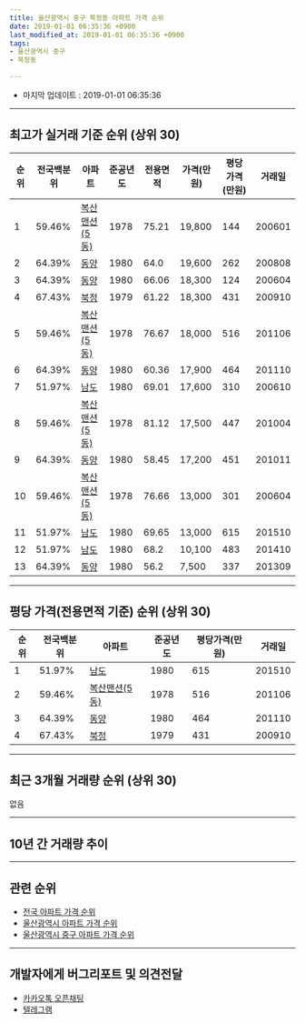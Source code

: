 ```yaml
---
title: 울산광역시 중구 북정동 아파트 가격 순위
date: 2019-01-01 06:35:36 +0900
last_modified_at: 2019-01-01 06:35:36 +0900
tags:
- 울산광역시 중구
- 북정동

---
```


* 마지막 업데이트 : 2019-01-01 06:35:36

---

## 최고가 실거래 기준 순위 (상위 30)


|순위|전국백분위|아파트|준공년도|전용면적|가격(만원)|평당가격(만원)|거래일|
|---|---|---|---|---|---|---|---|
|1|59.46%|[복산맨션(5동)](https://search.naver.com/search.naver?query=%EC%9A%B8%EC%82%B0%EA%B4%91%EC%97%AD%EC%8B%9C+%EC%A4%91%EA%B5%AC+%EB%B6%81%EC%A0%95%EB%8F%99+%EB%B3%B5%EC%82%B0%EB%A7%A8%EC%85%98%285%EB%8F%99%29)|1978|75.21|19,800|144|200601|
|2|64.39%|[동양](https://search.naver.com/search.naver?query=%EC%9A%B8%EC%82%B0%EA%B4%91%EC%97%AD%EC%8B%9C+%EC%A4%91%EA%B5%AC+%EB%B6%81%EC%A0%95%EB%8F%99+%EB%8F%99%EC%96%91)|1980|64.0|19,600|262|200808|
|3|64.39%|[동양](https://search.naver.com/search.naver?query=%EC%9A%B8%EC%82%B0%EA%B4%91%EC%97%AD%EC%8B%9C+%EC%A4%91%EA%B5%AC+%EB%B6%81%EC%A0%95%EB%8F%99+%EB%8F%99%EC%96%91)|1980|66.06|18,300|124|200604|
|4|67.43%|[북정](https://search.naver.com/search.naver?query=%EC%9A%B8%EC%82%B0%EA%B4%91%EC%97%AD%EC%8B%9C+%EC%A4%91%EA%B5%AC+%EB%B6%81%EC%A0%95%EB%8F%99+%EB%B6%81%EC%A0%95)|1979|61.22|18,300|431|200910|
|5|59.46%|[복산맨션(5동)](https://search.naver.com/search.naver?query=%EC%9A%B8%EC%82%B0%EA%B4%91%EC%97%AD%EC%8B%9C+%EC%A4%91%EA%B5%AC+%EB%B6%81%EC%A0%95%EB%8F%99+%EB%B3%B5%EC%82%B0%EB%A7%A8%EC%85%98%285%EB%8F%99%29)|1978|76.67|18,000|516|201106|
|6|64.39%|[동양](https://search.naver.com/search.naver?query=%EC%9A%B8%EC%82%B0%EA%B4%91%EC%97%AD%EC%8B%9C+%EC%A4%91%EA%B5%AC+%EB%B6%81%EC%A0%95%EB%8F%99+%EB%8F%99%EC%96%91)|1980|60.36|17,900|464|201110|
|7|51.97%|[남도](https://search.naver.com/search.naver?query=%EC%9A%B8%EC%82%B0%EA%B4%91%EC%97%AD%EC%8B%9C+%EC%A4%91%EA%B5%AC+%EB%B6%81%EC%A0%95%EB%8F%99+%EB%82%A8%EB%8F%84)|1980|69.01|17,600|310|200610|
|8|59.46%|[복산맨션(5동)](https://search.naver.com/search.naver?query=%EC%9A%B8%EC%82%B0%EA%B4%91%EC%97%AD%EC%8B%9C+%EC%A4%91%EA%B5%AC+%EB%B6%81%EC%A0%95%EB%8F%99+%EB%B3%B5%EC%82%B0%EB%A7%A8%EC%85%98%285%EB%8F%99%29)|1978|81.12|17,500|447|201004|
|9|64.39%|[동양](https://search.naver.com/search.naver?query=%EC%9A%B8%EC%82%B0%EA%B4%91%EC%97%AD%EC%8B%9C+%EC%A4%91%EA%B5%AC+%EB%B6%81%EC%A0%95%EB%8F%99+%EB%8F%99%EC%96%91)|1980|58.45|17,200|451|201011|
|10|59.46%|[복산맨션(5동)](https://search.naver.com/search.naver?query=%EC%9A%B8%EC%82%B0%EA%B4%91%EC%97%AD%EC%8B%9C+%EC%A4%91%EA%B5%AC+%EB%B6%81%EC%A0%95%EB%8F%99+%EB%B3%B5%EC%82%B0%EB%A7%A8%EC%85%98%285%EB%8F%99%29)|1978|76.66|13,000|301|200604|
|11|51.97%|[남도](https://search.naver.com/search.naver?query=%EC%9A%B8%EC%82%B0%EA%B4%91%EC%97%AD%EC%8B%9C+%EC%A4%91%EA%B5%AC+%EB%B6%81%EC%A0%95%EB%8F%99+%EB%82%A8%EB%8F%84)|1980|69.65|13,000|615|201510|
|12|51.97%|[남도](https://search.naver.com/search.naver?query=%EC%9A%B8%EC%82%B0%EA%B4%91%EC%97%AD%EC%8B%9C+%EC%A4%91%EA%B5%AC+%EB%B6%81%EC%A0%95%EB%8F%99+%EB%82%A8%EB%8F%84)|1980|68.2|10,100|483|201410|
|13|64.39%|[동양](https://search.naver.com/search.naver?query=%EC%9A%B8%EC%82%B0%EA%B4%91%EC%97%AD%EC%8B%9C+%EC%A4%91%EA%B5%AC+%EB%B6%81%EC%A0%95%EB%8F%99+%EB%8F%99%EC%96%91)|1980|56.2|7,500|337|201309|


---

## 평당 가격(전용면적 기준) 순위 (상위 30)


|순위|전국백분위|아파트|준공년도|평당가격(만원)|거래일|
|---|---|---|---|---|---|
|1|51.97%|[남도](https://search.naver.com/search.naver?query=%EC%9A%B8%EC%82%B0%EA%B4%91%EC%97%AD%EC%8B%9C+%EC%A4%91%EA%B5%AC+%EB%B6%81%EC%A0%95%EB%8F%99+%EB%82%A8%EB%8F%84)|1980|615|201510|
|2|59.46%|[복산맨션(5동)](https://search.naver.com/search.naver?query=%EC%9A%B8%EC%82%B0%EA%B4%91%EC%97%AD%EC%8B%9C+%EC%A4%91%EA%B5%AC+%EB%B6%81%EC%A0%95%EB%8F%99+%EB%B3%B5%EC%82%B0%EB%A7%A8%EC%85%98%285%EB%8F%99%29)|1978|516|201106|
|3|64.39%|[동양](https://search.naver.com/search.naver?query=%EC%9A%B8%EC%82%B0%EA%B4%91%EC%97%AD%EC%8B%9C+%EC%A4%91%EA%B5%AC+%EB%B6%81%EC%A0%95%EB%8F%99+%EB%8F%99%EC%96%91)|1980|464|201110|
|4|67.43%|[북정](https://search.naver.com/search.naver?query=%EC%9A%B8%EC%82%B0%EA%B4%91%EC%97%AD%EC%8B%9C+%EC%A4%91%EA%B5%AC+%EB%B6%81%EC%A0%95%EB%8F%99+%EB%B6%81%EC%A0%95)|1979|431|200910|


---

## 최근 3개월 거래량 순위 (상위 30)

없음

---

## 10년 간 거래량 추이


<div style="width:100%;">
    <canvas id="deal_progress" height="250"></canvas>
</div>

<script>
new Chart(document.getElementById("deal_progress"), {
    type: 'line',
    data: {
        labels: ['200901','200902','200903','200904','200905','200906','200907','200908','200909','200910','200911','200912','201001','201002','201003','201004','201005','201006','201007','201008','201009','201010','201011','201012','201101','201102','201103','201104','201105','201106','201107','201108','201109','201110','201111','201112','201201','201202','201203','201204','201205','201206','201207','201208','201209','201210','201211','201212','201301','201302','201303','201304','201305','201306','201307','201308','201309','201310','201311','201312','201401','201402','201403','201404','201405','201406','201407','201408','201409','201410','201411','201412','201501','201502','201503','201504','201505','201506','201507','201508','201509','201510','201511','201512','201601','201602','201603','201604','201605','201606','201607','201608','201609','201610','201611','201612','201701','201702','201703','201704','201705','201706','201707','201708','201709','201710','201711','201712','201801','201802','201803','201804','201805','201806','201807','201808','201809','201810','201811','201812','201901'],
        datasets: [{
            label: '실거래 수',
            pointRadius: 1,
            data: [0, 0, 0, 0, 0, 1, 0, 0, 2, 1, 1, 0, 0, 1, 0, 1, 0, 0, 0, 0, 0, 1, 1, 1, 2, 0, 1, 0, 0, 2, 1, 0, 0, 2, 0, 1, 1, 1, 1, 0, 1, 0, 1, 0, 0, 1, 1, 0, 0, 0, 0, 1, 1, 2, 3, 0, 2, 2, 0, 2, 3, 2, 6, 3, 1, 3, 1, 2, 0, 2, 0, 3, 3, 2, 3, 0, 1, 2, 1, 1, 1, 4, 2, 2, 2, 1, 0, 1, 0, 0, 1, 1, 1, 2, 5, 0, 1, 0, 0, 2, 1, 1, 0, 2, 0, 0, 3, 1, 1, 0, 0, 0, 1, 1, 1, 0, 0, 0, 0, 0, 0],
            borderColor: "rgba(255, 201, 14, 1)",
            backgroundColor: "rgba(255, 201, 14, 0.5)",
            fill: true,
        }]
    },
    options: {
        responsive: true,
        title: {
            display: true,
            text: '10년간 거래량 추이'
        },
        tooltips: {
            mode: 'index',
            intersect: false,
        },
        hover: {
            mode: 'nearest',
            intersect: true
        },
        scales: {
            xAxes: [{
                display: true,
                scaleLabel: {
                    display: true,
                    labelString: '년/월'
                }
            }],
            yAxes: [{
                display: true,
                ticks: {
                    suggestedMin: 0,
                },
                scaleLabel: {
                    display: true,
                    labelString: '실거래 수'
                }
            }]
        }
    }
});

</script>


---

## 관련 순위

- [전국 아파트 가격 순위](https://inasie.github.io/apt-ranking/전국)
- [울산광역시 아파트 가격 순위](https://inasie.github.io/apt-ranking/울산광역시)
- [울산광역시 중구 아파트 가격 순위](https://inasie.github.io/apt-ranking/울산광역시-중구)


---

## 개발자에게 버그리포트 및 의견전달

- [카카오톡 오픈채팅](https://open.kakao.com/o/gLJUAP4)
- [텔레그램](https://t.me/inasie)

